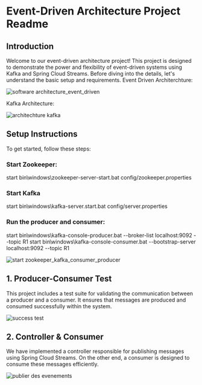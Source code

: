 # Event-Driven Architecture Project Readme
## Introduction

Welcome to our event-driven architecture project! This project is designed to demonstrate the power and flexibility of event-driven systems using Kafka and Spring Cloud Streams. Before diving into the details, let's understand the basic setup and requirements.
Event Driven Architerchture:

![software architecture_event_driven](https://github.com/YasminaElhassani/Event-driven-architecture-Kafka/assets/103280152/d7c63ebf-38af-4fc0-aa59-0273daa87d8d)

Kafka Architecture:

![architechture kafka](https://github.com/YasminaElhassani/Event-driven-architecture-Kafka/assets/103280152/a046d00e-8bb3-4060-a023-fa467a80ed8b)

## Setup Instructions
To get started, follow these steps:

### Start Zookeeper:

start bin\windows\zookeeper-server-start.bat config/zookeeper.properties

### Start Kafka

start bin\windows\kafka-server.start.bat config/server.properties

### Run the producer and consumer: 

start bin\windows\kafka-console-producer.bat --broker-list localhost:9092 --topic R1
start bin\windows\kafka-console-consumer.bat --bootstrap-server localhost:9092 --topic R1

![start zookeeper_kafka_consumer_producer](https://github.com/YasminaElhassani/Event-driven-architecture-Kafka/assets/103280152/482cd887-ce2d-4c73-abde-57af2756a384)

## 1. Producer-Consumer Test

This project includes a test suite for validating the communication between a producer and a consumer. It ensures that messages are produced and consumed successfully within the system.

![success test](https://github.com/YasminaElhassani/Event-driven-architecture-Kafka/assets/103280152/f223817f-2880-42f3-b1a3-9a70aacced89)


## 2. Controller & Consumer
   
We have implemented a controller responsible for publishing messages using Spring Cloud Streams. On the other end, a consumer is designed to consume these messages efficiently.

![publier des evenements](https://github.com/YasminaElhassani/Event-driven-architecture-Kafka/assets/103280152/e77e15a0-540f-4ea6-9085-4bbf8231c3d5)


